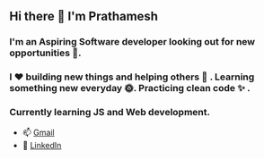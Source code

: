## Hi there 👋 I'm Prathamesh
### I'm an Aspiring Software developer looking out for new opportunities 🗻.
### I ❤️ building new things and helping others 🤝 . Learning something new everyday 🌞. Practicing clean code ✨ . 

### Currently learning JS and Web development. 

- 📫 [Gmail](mali.prathamesh82@gmail.com)
- 🔗 [LinkedIn](https://www.linkedin.com/in/prathamesh-mali-20582318a/)
